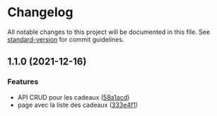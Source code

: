 # Changelog

All notable changes to this project will be documented in this file. See [standard-version](https://github.com/conventional-changelog/standard-version) for commit guidelines.

## 1.1.0 (2021-12-16)


### Features

* API CRUD pour les cadeaux ([58a1acd](https://github.com/MorganLoose/santagift/commit/58a1acd6856ba462560d06cb48696489c3eece4e))
* page avec la liste des cadeaux ([333e4f1](https://github.com/MorganLoose/santagift/commit/333e4f1ed6040ff588ef46824ad3dcf802033129))
